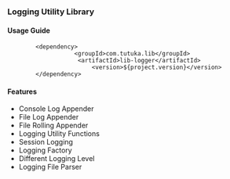 ### Logging Utility Library

#### Usage Guide

```
		<dependency>
	               <groupId>com.tutuka.lib</groupId>
	                <artifactId>lib-logger</artifactId>
                        <version>${project.version}</version>
		</dependency>

```

#### Features

- Console Log Appender
- File Log Appender
- File Rolling Appender 
- Logging Utility Functions
- Session Logging 
- Logging Factory 
- Different Logging Level
- Logging File Parser
